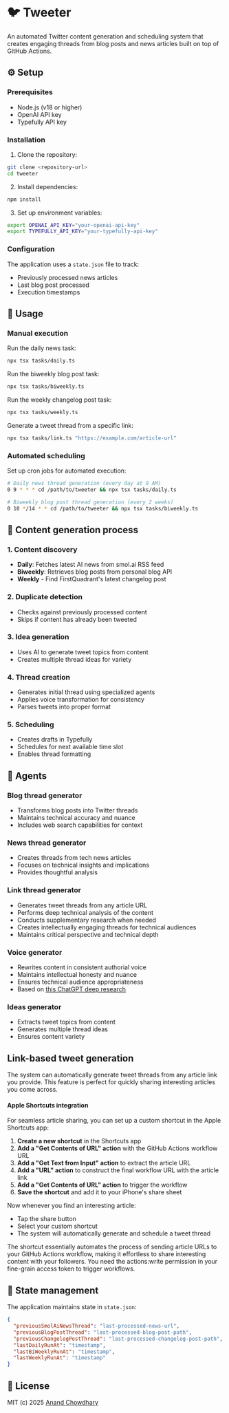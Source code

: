 # 🐦 Tweeter

An automated Twitter content generation and scheduling system that creates engaging threads from blog posts and news articles built on top of GitHub Actions.

## ⚙️ Setup

### Prerequisites

- Node.js (v18 or higher)
- OpenAI API key
- Typefully API key

### Installation

1. Clone the repository:

```bash
git clone <repository-url>
cd tweeter
```

2. Install dependencies:

```bash
npm install
```

3. Set up environment variables:

```bash
export OPENAI_API_KEY="your-openai-api-key"
export TYPEFULLY_API_KEY="your-typefully-api-key"
```

### Configuration

The application uses a `state.json` file to track:

- Previously processed news articles
- Last blog post processed
- Execution timestamps

## 🚀 Usage

### Manual execution

Run the daily news task:

```bash
npx tsx tasks/daily.ts
```

Run the biweekly blog post task:

```bash
npx tsx tasks/biweekly.ts
```

Run the weekly changelog post task:

```bash
npx tsx tasks/weekly.ts
```

Generate a tweet thread from a specific link:

```bash
npx tsx tasks/link.ts "https://example.com/article-url"
```

### Automated scheduling

Set up cron jobs for automated execution:

```bash
# Daily news thread generation (every day at 9 AM)
0 9 * * * cd /path/to/tweeter && npx tsx tasks/daily.ts

# Biweekly blog post thread generation (every 2 weeks)
0 10 */14 * * cd /path/to/tweeter && npx tsx tasks/biweekly.ts
```

## 🔄 Content generation process

### 1. Content discovery

- **Daily**: Fetches latest AI news from smol.ai RSS feed
- **Biweekly**: Retrieves blog posts from personal blog API
- **Weekly** - Find FirstQuadrant's latest changelog post

### 2. Duplicate detection

- Checks against previously processed content
- Skips if content has already been tweeted

### 3. Idea generation

- Uses AI to generate tweet topics from content
- Creates multiple thread ideas for variety

### 4. Thread creation

- Generates initial thread using specialized agents
- Applies voice transformation for consistency
- Parses tweets into proper format

### 5. Scheduling

- Creates drafts in Typefully
- Schedules for next available time slot
- Enables thread formatting

## 🤖 Agents

### Blog thread generator

- Transforms blog posts into Twitter threads
- Maintains technical accuracy and nuance
- Includes web search capabilities for context

### News thread generator

- Creates threads from tech news articles
- Focuses on technical insights and implications
- Provides thoughtful analysis

### Link thread generator

- Generates tweet threads from any article URL
- Performs deep technical analysis of the content
- Conducts supplementary research when needed
- Creates intellectually engaging threads for technical audiences
- Maintains critical perspective and technical depth

### Voice generator

- Rewrites content in consistent authorial voice
- Maintains intellectual honesty and nuance
- Ensures technical audience appropriateness
- Based on [this ChatGPT deep research](https://chatgpt.com/share/689344ce-3684-8013-9d7d-cb71b2c4acbe)

### Ideas generator

- Extracts tweet topics from content
- Generates multiple thread ideas
- Ensures content variety

## Link-based tweet generation

The system can automatically generate tweet threads from any article link you provide. This feature is perfect for quickly sharing interesting articles you come across.

#### Apple Shortcuts integration

For seamless article sharing, you can set up a custom shortcut in the Apple Shortcuts app:

1. **Create a new shortcut** in the Shortcuts app
2. **Add a "Get Contents of URL" action** with the GitHub Actions workflow URL
3. **Add a "Get Text from Input" action** to extract the article URL
4. **Add a "URL" action** to construct the final workflow URL with the article link
5. **Add a "Get Contents of URL" action** to trigger the workflow
6. **Save the shortcut** and add it to your iPhone's share sheet

Now whenever you find an interesting article:

- Tap the share button
- Select your custom shortcut
- The system will automatically generate and schedule a tweet thread

The shortcut essentially automates the process of sending article URLs to your GitHub Actions workflow, making it effortless to share interesting content with your followers. You need the actions:write permission in your fine-grain access token to trigger workflows.

## 💾 State management

The application maintains state in `state.json`:

```json
{
  "previousSmolAiNewsThread": "last-processed-news-url",
  "previousBlogPostThread": "last-processed-blog-post-path",
  "previousChangelogPostThread": "last-processed-changelog-post-path",
  "lastDailyRunAt": "timestamp",
  "lastBiWeeklyRunAt": "timestamp",
  "lastWeeklyRunAt": "timestamp"
}
```

## 📄 License

MIT (c) 2025 [Anand Chowdhary](https://anandchowdhary.com)
